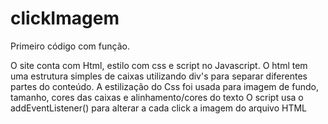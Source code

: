 # clickImagem
Primeiro código com função.

O site conta com Html, estilo com css e script no Javascript.
O html tem uma estrutura simples de caixas utilizando div's para separar diferentes partes do conteúdo.
A estilização do Css foi usada para imagem de fundo, tamanho, cores das caixas e alinhamento/cores do texto
O script usa o addEventListener() para alterar a cada click a imagem do arquivo HTML
